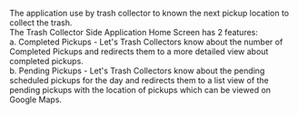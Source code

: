 The application use by trash collector to known the next pickup location to collect the trash.<br>
The Trash Collector Side Application Home Screen has 2 features: <br>
a. Completed Pickups - Let's Trash Collectors know about the number of Completed Pickups and redirects them to a more detailed view about completed pickups. <br>
b. Pending Pickups - Let's Trash Collectors know about the pending scheduled pickups for the day and redirects them to a list view of the pending pickups with the location of pickups which can be viewed on Google Maps.
